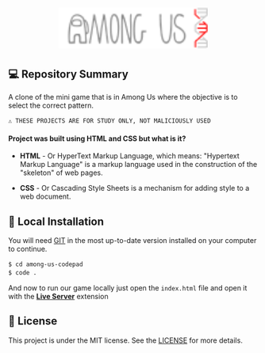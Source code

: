 
<h1 align="center">
    <img src="./images/logo-repo-among.png" alt="Among Us Clone Game by Jhony Walker" width="300px" />
</h1>


## 💻 Repository Summary

A clone of the mini game that is in Among Us where the objective is to select the correct pattern.

```text
⚠ THESE PROJECTS ARE FOR STUDY ONLY, NOT MALICIOUSLY USED
```

#### Project was built using **HTML** and **CSS** but what is it?

- **HTML** - Or HyperText Markup Language, which means: "Hypertext Markup Language" is a markup language used in the construction of the "skeleton" of web pages.

- **CSS** - Or Cascading Style Sheets is a mechanism for adding style to a web document.

## 🔨 Local Installation

You will need [GIT](https://git-scm.com/) in the most up-to-date version installed on your computer to continue.

```bash
$ cd among-us-codepad
$ code .
```

And now to run our game locally just open the `index.html` file and open it with the **[Live Server](https://marketplace.visualstudio.com/items?itemName=ritwickdey.LiveServer)** extension

## 📖 License

This project is under the MIT license. See the [LICENSE](LICENSE.md) for more details.
